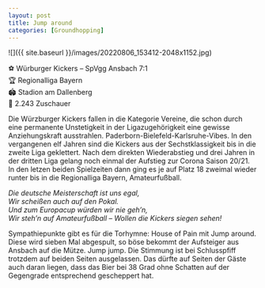 ```yaml
---
layout: post
title: Jump around
categories: [Groundhopping]
---
```



![]({{ site.baseurl }}/images/20220806_153412-2048x1152.jpg)

⚽️ Würburger Kickers – SpVgg Ansbach 7:1  
🏆 Regionalliga Bayern  
🏟 Stadion am Dallenberg  
🥁 2.243 Zuschauer  

Die Würzburger Kickers fallen in die Kategorie Vereine, die schon durch eine permanente Unstetigkeit in der Ligazugehörigkeit eine gewisse Anziehungskraft ausstrahlen. Paderborn-Bielefeld-Karlsruhe-Vibes. In den vergangenen elf Jahren sind die Kickers aus der Sechstklassigkeit bis in die zweite Liga geklettert. Nach dem direkten Wiederabstieg und drei Jahren in der dritten Liga gelang noch einmal der Aufstieg zur Corona Saison 20/21. In den letzen beiden Spielzeiten dann ging es je auf Platz 18 zweimal wieder runter bis in die Regionalliga Bayern, Amateurfußball.

*Die deutsche Meisterschaft ist uns egal,*  
*Wir scheißen auch auf den Pokal.*  
*Und zum Europacup würden wir nie geh’n,*  
*Wir steh’n auf Amateurfußball – Wollen die Kickers siegen sehen!*  

Sympathiepunkte gibt es für die Torhymne: House of Pain mit Jump around. Diese wird sieben Mal abgespult, so böse bekommt der Aufsteiger aus Ansbach auf die Mütze. Jump jump. Die Stimmung ist bei Schlusspfiff trotzdem auf beiden Seiten ausgelassen. Das dürfte auf Seiten der Gäste auch daran liegen, dass das Bier bei 38 Grad ohne Schatten auf der Gegengrade entsprechend gescheppert hat.

